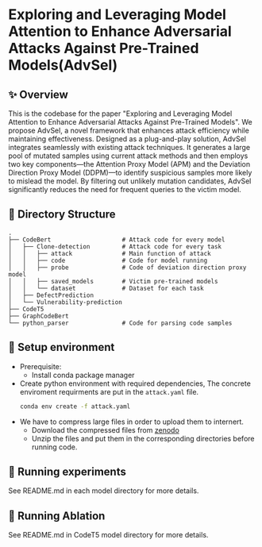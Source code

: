 # Exploring and Leveraging Model Attention to Enhance Adversarial Attacks Against Pre-Trained Models(AdvSel)

## ✨ Overview

This is the codebase for the paper "Exploring and Leveraging Model Attention to Enhance Adversarial Attacks Against Pre-Trained Models". We propose AdvSel, a novel framework that enhances attack efficiency while maintaining effectiveness. Designed as a plug-and-play solution, AdvSel integrates seamlessly with existing attack techniques. It generates a large pool of mutated samples using current attack methods and then employs two key components—the Attention Proxy Model (APM) and the Deviation Direction Proxy Model (DDPM)—to identify suspicious samples more likely to mislead the model. By filtering out unlikely mutation candidates, AdvSel significantly reduces the need for frequent queries to the victim model. 

## 📁 Directory Structure

    .
    ├── CodeBert                    # Attack code for every model
    │   ├── Clone-detection         # Attack code for every task
    │   │   ├── attack              # Main function of attack
    │   │   ├── code                # Code for model running
    │   │   ├── probe               # Code of deviation direction proxy model
    │   │   ├── saved_models        # Victim pre-trained models
    │   │   └── dataset             # Dataset for each task
    │   ├── DefectPrediction
    │   └── Vulnerability-prediction
    ├── CodeT5
    ├── GraphCodeBert
    └── python_parser               # Code for parsing code samples

## 🔨 Setup environment
- Prerequisite:
    - Install conda package manager
- Create python environment with required dependencies, The concrete enviroment requirments are put in the `attack.yaml` file.
    ```bash
    conda env create -f attack.yaml
    ```
- We have to compress large files in order to upload them to internert.
    - Download the compressed files from [zenodo](https://zenodo.org/records/13989676?preview=1&token=eyJhbGciOiJIUzUxMiJ9.eyJpZCI6IjAxOWNiYTllLTczODAtNDAxMy05ZTFjLWU1YzdjMDRmMTZjMSIsImRhdGEiOnt9LCJyYW5kb20iOiJiMjgwOGQ4N2MxOGUyNGMyZGRkNWVmMjIyZWVmZTRjMyJ9.7GQ3bQZgfcpxiRohaYUNdOjoS2-rNW2__rxvJA7IFZdJDr4d_pH-chLwtwj4fy43QMlFQS_UmVvHwuddNc2jKw)
    - Unzip the files and put them in the corresponding directories before running code.


## 🚀 Running experiments
See README.md in each model directory for more details.

## 🚀 Running Ablation
See README.md in CodeT5 model directory for more details.